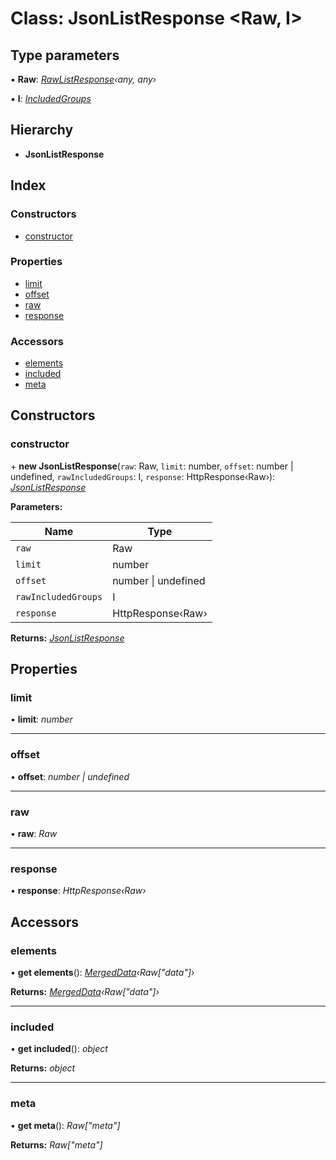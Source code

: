 # Class: JsonListResponse <**Raw, I**>

## Type parameters

▪ **Raw**: *[RawListResponse](../interfaces/rawlistresponse.md)‹any, any›*

▪ **I**: *[IncludedGroups](../README.md#includedgroups)*

## Hierarchy

* **JsonListResponse**

## Index

### Constructors

* [constructor](jsonlistresponse.md#constructor)

### Properties

* [limit](jsonlistresponse.md#limit)
* [offset](jsonlistresponse.md#offset)
* [raw](jsonlistresponse.md#raw)
* [response](jsonlistresponse.md#response)

### Accessors

* [elements](jsonlistresponse.md#elements)
* [included](jsonlistresponse.md#included)
* [meta](jsonlistresponse.md#meta)

## Constructors

###  constructor

\+ **new JsonListResponse**(`raw`: Raw, `limit`: number, `offset`: number | undefined, `rawIncludedGroups`: I, `response`: HttpResponse‹Raw›): *[JsonListResponse](jsonlistresponse.md)*

**Parameters:**

Name | Type |
------ | ------ |
`raw` | Raw |
`limit` | number |
`offset` | number &#124; undefined |
`rawIncludedGroups` | I |
`response` | HttpResponse‹Raw› |

**Returns:** *[JsonListResponse](jsonlistresponse.md)*

## Properties

###  limit

• **limit**: *number*

___

###  offset

• **offset**: *number | undefined*

___

###  raw

• **raw**: *Raw*

___

###  response

• **response**: *HttpResponse‹Raw›*

## Accessors

###  elements

• **get elements**(): *[MergedData](../README.md#mergeddata)‹Raw["data"]›*

**Returns:** *[MergedData](../README.md#mergeddata)‹Raw["data"]›*

___

###  included

• **get included**(): *object*

**Returns:** *object*

___

###  meta

• **get meta**(): *Raw["meta"]*

**Returns:** *Raw["meta"]*
